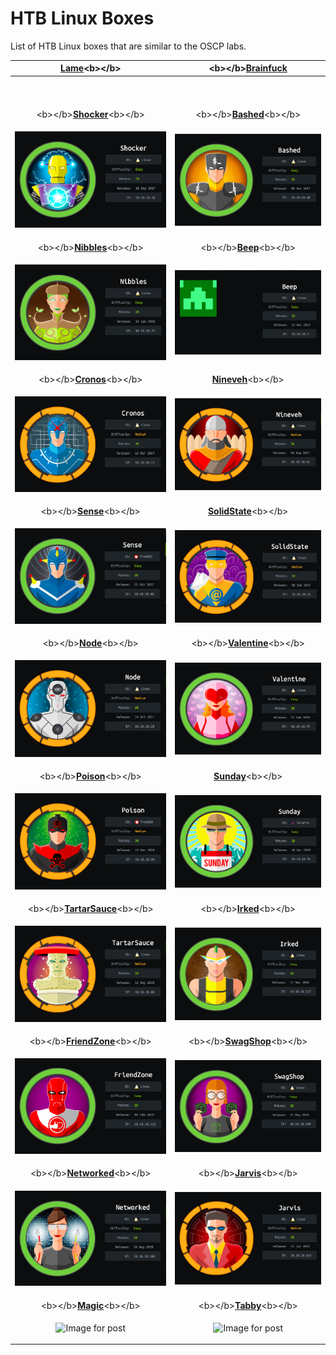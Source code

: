 # HTB Linux Boxes

List of HTB Linux boxes that are similar to the OSCP labs.

<table>
  <thead>
    <tr>
      <th style="text-align:center"> <a href="lame-writeup-w-o-metasploit.md"><b>Lame</b></a>&lt;b&gt;&lt;/b&gt;</th>
      <th
      style="text-align:center">&lt;b&gt;&lt;/b&gt;<a href="brainfuck-writeup-w-o-metasploit.md"><b>Brainfuck</b></a><b>   </b>
        </th>
    </tr>
  </thead>
  <tbody>
    <tr>
      <td style="text-align:center">
        <br />&#x200B;
        <img src="https://gblobscdn.gitbook.com/assets%2F-M7FrW_mh9HesegKl0UA%2F-M7FwpSwASfYjrxiqukb%2F-M7FyvpoZtqzkvXiaWQd%2Fimage.png?alt=media&amp;token=631d7880-d429-4cc1-91fe-efafce26ff80"
        alt/>
      </td>
      <td style="text-align:center">
        <p></p>
        <p>
          <img src="https://gblobscdn.gitbook.com/assets%2F-M7FrW_mh9HesegKl0UA%2F-M7FwpSwASfYjrxiqukb%2F-M7Fz2pLdOiY_byefsPp%2Fimage.png?alt=media&amp;token=b943fd36-ef6c-4685-89fd-866a8fd0380c"
          alt/>
        </p>
      </td>
    </tr>
    <tr>
      <td style="text-align:center">&lt;b&gt;&lt;/b&gt;<a href="shocker-writeup-w-o-metasploit.md"><b>Shocker</b></a>&lt;b&gt;&lt;/b&gt;</td>
      <td
      style="text-align:center">&lt;b&gt;&lt;/b&gt;<a href="https://rana-khalil.gitbook.io/tj-null-s-hack-the-box-oscp-like-vms/linux-boxes/bashed-writeup-w-o-metasploit"><b>Bashed</b></a>&lt;b&gt;&lt;/b&gt;</td>
    </tr>
    <tr>
      <td style="text-align:center">
        <p></p>
        <p>
          <img src="../.gitbook/assets/image (3).png" alt/>
        </p>
      </td>
      <td style="text-align:center">
        <p></p>
        <p>
          <img src="../.gitbook/assets/image (5).png" alt/>
        </p>
      </td>
    </tr>
    <tr>
      <td style="text-align:center">&lt;b&gt;&lt;/b&gt;<a href="nibbles-writeup-w-o-metasploit.md"><b>Nibbles</b></a>&lt;b&gt;&lt;/b&gt;</td>
      <td
      style="text-align:center">&lt;b&gt;&lt;/b&gt;<a href="beep-writeup-w-o-metasploit.md"><b>Beep</b></a>&lt;b&gt;&lt;/b&gt;</td>
    </tr>
    <tr>
      <td style="text-align:center">
        <p></p>
        <p>
          <img src="../.gitbook/assets/screen-shot-2020-05-14-at-12.09.34-am.png"
          alt/>
        </p>
      </td>
      <td style="text-align:center">
        <p></p>
        <p>
          <img src="../.gitbook/assets/image (7).png" alt/>
        </p>
      </td>
    </tr>
    <tr>
      <td style="text-align:center">&lt;b&gt;&lt;/b&gt;<a href="cronos-writeup-w-o-metasploit.md"><b>Cronos</b></a>&lt;b&gt;&lt;/b&gt;</td>
      <td
      style="text-align:center"><a href="nineveh-writeup-w-o-metasploit.md"><b>Nineveh</b></a>&lt;b&gt;&lt;/b&gt;</td>
    </tr>
    <tr>
      <td style="text-align:center">
        <p></p>
        <p>
          <img src="../.gitbook/assets/screen-shot-2020-05-15-at-11.11.54-pm.png"
          alt/>
        </p>
      </td>
      <td style="text-align:center">
        <p></p>
        <p>
          <img src="../.gitbook/assets/screen-shot-2020-05-15-at-11.12.23-pm.png"
          alt/>
        </p>
      </td>
    </tr>
    <tr>
      <td style="text-align:center">&lt;b&gt;&lt;/b&gt;<a href="sense-writeup-w-o-metasploit.md"><b>Sense</b></a>&lt;b&gt;&lt;/b&gt;</td>
      <td
      style="text-align:center"><a href="solidstate-writeup-w-o-metasploit.md"><b>SolidState</b></a>&lt;b&gt;&lt;/b&gt;</td>
    </tr>
    <tr>
      <td style="text-align:center">
        <p></p>
        <p>
          <img src="../.gitbook/assets/screen-shot-2020-05-15-at-11.13.58-pm.png"
          alt/>
        </p>
      </td>
      <td style="text-align:center">
        <p></p>
        <p>
          <img src="../.gitbook/assets/screen-shot-2020-05-15-at-11.14.27-pm.png"
          alt/>
        </p>
      </td>
    </tr>
    <tr>
      <td style="text-align:center">&lt;b&gt;&lt;/b&gt;<a href="node-writeup-w-o-metasploit.md"><b>Node</b></a>&lt;b&gt;&lt;/b&gt;</td>
      <td
      style="text-align:center">&lt;b&gt;&lt;/b&gt;<a href="valentine-writeup-w-o-metasploit.md"><b>Valentine</b></a>&lt;b&gt;&lt;/b&gt;</td>
    </tr>
    <tr>
      <td style="text-align:center">
        <p></p>
        <p>
          <img src="../.gitbook/assets/screen-shot-2020-05-15-at-11.15.50-pm.png"
          alt/>
        </p>
      </td>
      <td style="text-align:center">
        <p></p>
        <p>
          <img src="../.gitbook/assets/screen-shot-2020-05-15-at-11.16.21-pm.png"
          alt/>
        </p>
      </td>
    </tr>
    <tr>
      <td style="text-align:center">&lt;b&gt;&lt;/b&gt;<a href="poison-writeup-w-o-metasploit.md"><b>Poison</b></a>&lt;b&gt;&lt;/b&gt;</td>
      <td
      style="text-align:center"><a href="sunday-writeup-w-o-metasploit.md"><b>Sunday</b></a>&lt;b&gt;&lt;/b&gt;</td>
    </tr>
    <tr>
      <td style="text-align:center">
        <p></p>
        <p>
          <img src="../.gitbook/assets/screen-shot-2020-05-15-at-11.18.41-pm.png"
          alt/>
        </p>
      </td>
      <td style="text-align:center">
        <p></p>
        <p>
          <img src="../.gitbook/assets/screen-shot-2020-05-15-at-11.19.08-pm.png"
          alt/>
        </p>
      </td>
    </tr>
    <tr>
      <td style="text-align:center">&lt;b&gt;&lt;/b&gt;<a href="tartarsauce-writeup-w-o-metasploit.md"><b>TartarSauce</b></a>&lt;b&gt;&lt;/b&gt;</td>
      <td
      style="text-align:center">&lt;b&gt;&lt;/b&gt;<a href="irked-writeup-w-o-metasploit.md"><b>Irked</b></a>&lt;b&gt;&lt;/b&gt;</td>
    </tr>
    <tr>
      <td style="text-align:center">
        <p></p>
        <p>
          <img src="../.gitbook/assets/screen-shot-2020-05-15-at-11.25.33-pm.png"
          alt/>
        </p>
      </td>
      <td style="text-align:center">
        <p></p>
        <p>
          <img src="../.gitbook/assets/screen-shot-2020-05-15-at-11.26.03-pm.png"
          alt/>
        </p>
      </td>
    </tr>
    <tr>
      <td style="text-align:center">&lt;b&gt;&lt;/b&gt;<a href="friendzone-writeup-w-o-metasploit.md"><b>FriendZone</b></a>&lt;b&gt;&lt;/b&gt;</td>
      <td
      style="text-align:center">&lt;b&gt;&lt;/b&gt;<a href="swagshop-writeup-w-o-metasploit.md"><b>SwagShop</b></a>&lt;b&gt;&lt;/b&gt;</td>
    </tr>
    <tr>
      <td style="text-align:center">
        <p></p>
        <p>
          <img src="../.gitbook/assets/screen-shot-2020-05-15-at-11.27.35-pm.png"
          alt/>
        </p>
      </td>
      <td style="text-align:center">
        <p></p>
        <p>
          <img src="../.gitbook/assets/screen-shot-2020-05-15-at-11.28.05-pm.png"
          alt/>
        </p>
      </td>
    </tr>
    <tr>
      <td style="text-align:center">&lt;b&gt;&lt;/b&gt;<a href="networked-writeup-w-o-metasploit.md"><b>Networked</b></a>&lt;b&gt;&lt;/b&gt;</td>
      <td
      style="text-align:center">&lt;b&gt;&lt;/b&gt;<a href="jarvis-writeup-w-o-metasploit.md"><b>Jarvis</b></a>&lt;b&gt;&lt;/b&gt;</td>
    </tr>
    <tr>
      <td style="text-align:center">
        <p></p>
        <p>
          <img src="../.gitbook/assets/screen-shot-2020-05-15-at-11.29.20-pm.png"
          alt/>
        </p>
      </td>
      <td style="text-align:center">
        <p></p>
        <p>
          <img src="../.gitbook/assets/screen-shot-2020-05-15-at-11.29.48-pm.png"
          alt/>
        </p>
      </td>
    </tr>
    <tr>
      <td style="text-align:center">&lt;b&gt;&lt;/b&gt;<a href="magic-writeup-w-o-metasploit.md"><b>Magic</b></a>&lt;b&gt;&lt;/b&gt;</td>
      <td
      style="text-align:center">&lt;b&gt;&lt;/b&gt;<a href="tabby-writeup-w-o-metasploit.md"><b>Tabby</b></a>&lt;b&gt;&lt;/b&gt;</td>
    </tr>
    <tr>
      <td style="text-align:center">
        <p></p>
        <p>
          <img src="https://miro.medium.com/max/594/1*j2Q42VFXL2vn_RM5kNrovA.png"
          alt="Image for post" />
        </p>
      </td>
      <td style="text-align:center">
        <p></p>
        <p>
          <img src="https://miro.medium.com/max/591/1*mh2clkXmiJxHT_y7hU2WxQ.png"
          alt="Image for post" />
        </p>
      </td>
    </tr>
  </tbody>
</table>


